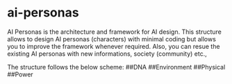# ai-personas

AI Personas is the architecture and framework for AI design. This structure allows to design AI personas (characters) with minimal coding but allows you to improve the framework whenever required. Also, you can resue the existing AI personas with new informations, society (community) etc.,

The structure follows the below scheme:
##DNA
##Environment
##Physical
##Power

